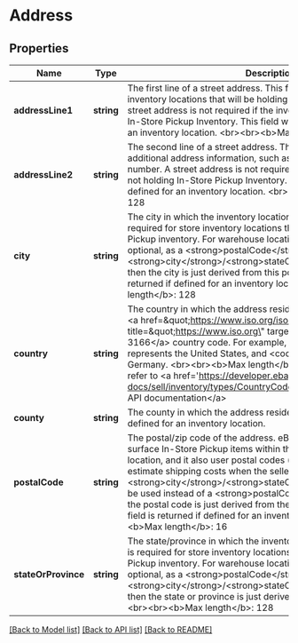 # Address

## Properties
Name | Type | Description | Notes
------------ | ------------- | ------------- | -------------
**addressLine1** | **string** | The first line of a street address. This field is required for store inventory locations that will be holding In-Store Pickup inventory. A street address is not required if the inventory location is not holding In-Store Pickup Inventory. This field will be returned if defined for an inventory location. &lt;br&gt;&lt;br&gt;&lt;b&gt;Max length&lt;/b&gt;: 128 | [optional] 
**addressLine2** | **string** | The second line of a street address. This field can be used for additional address information, such as a suite or apartment number. A street address is not required if the inventory location is not holding In-Store Pickup Inventory. This field will be returned if defined for an inventory location. &lt;br&gt;&lt;br&gt;&lt;b&gt;Max length&lt;/b&gt;: 128 | [optional] 
**city** | **string** | The city in which the inventory location resides. This field is required for store inventory locations that will be holding In-Store Pickup inventory. For warehouse locations, this field is technically optional, as a &lt;strong&gt;postalCode&lt;/strong&gt; can be used instead of  &lt;strong&gt;city&lt;/strong&gt;/&lt;strong&gt;stateOrProvince&lt;/strong&gt; pair, and then the city is just derived from this postal/zip code. This field is returned if defined for an inventory location. &lt;br&gt;&lt;br&gt;&lt;b&gt;Max length&lt;/b&gt;: 128 | [optional] 
**country** | **string** | The country in which the address resides, represented as two-letter &lt;a href&#x3D;\&quot;https://www.iso.org/iso-3166-country-codes.html\&quot; title&#x3D;\&quot;https://www.iso.org\&quot; target&#x3D;\&quot;_blank\&quot;&gt;ISO 3166&lt;/a&gt; country code. For example, &lt;code&gt;US&lt;/code&gt; represents the United States, and &lt;code&gt;DE&lt;/code&gt; represents Germany. &lt;br&gt;&lt;br&gt;&lt;b&gt;Max length&lt;/b&gt;: 2 For implementation help, refer to &lt;a href&#x3D;&#x27;https://developer.ebay.com/api-docs/sell/inventory/types/CountryCodeEnum\&quot;&#x27;&gt;eBay API documentation&lt;/a&gt; | [optional] 
**county** | **string** | The county in which the address resides. This field is returned if defined for an inventory location. | [optional] 
**postalCode** | **string** | The postal/zip code of the address. eBay uses postal codes to surface In-Store Pickup items within the vicinity of a buyer&#x27;s location, and it also user postal codes (origin and destination) to estimate shipping costs when the seller uses calculated shipping. A &lt;strong&gt;city&lt;/strong&gt;/&lt;strong&gt;stateOrProvince&lt;/strong&gt; pair can be used instead of a &lt;strong&gt;postalCode&lt;/strong&gt; value, and then the postal code is just derived from the city and state/province. This field is returned if defined for an inventory location. &lt;br&gt;&lt;br&gt;&lt;b&gt;Max length&lt;/b&gt;: 16 | [optional] 
**stateOrProvince** | **string** | The state/province in which the inventory location resides. This field is required for store inventory locations that will be holding In-Store Pickup inventory. For warehouse locations, this field is technically optional, as a &lt;strong&gt;postalCode&lt;/strong&gt; can be used instead of &lt;strong&gt;city&lt;/strong&gt;/&lt;strong&gt;stateOrProvince&lt;/strong&gt; pair, and then the state or province is just derived from this postal/zip code. &lt;br&gt;&lt;br&gt;&lt;b&gt;Max length&lt;/b&gt;: 128 | [optional] 

[[Back to Model list]](../../README.md#documentation-for-models) [[Back to API list]](../../README.md#documentation-for-api-endpoints) [[Back to README]](../../README.md)

